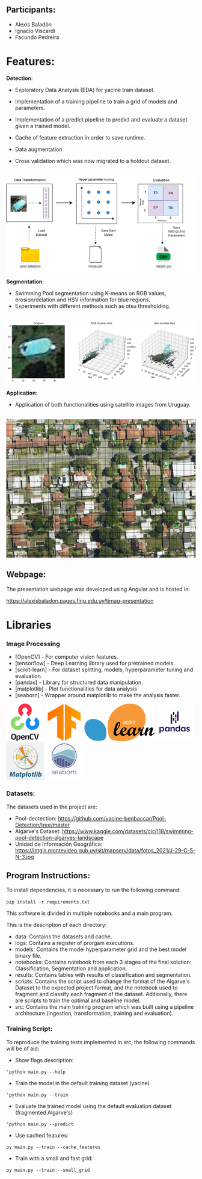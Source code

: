 ## Participants:

- Alexis Baladón
- Ignacio Viscardi
- Facundo Pedreira

# Features:

**Detection**:
- Exploratory Data Analysis (EDA) for yacine train dataset.
- Implementation of a training pipeline to train a grid of models and parameters.
- Implementation of a predict pipeline to predict and evaluate a dataset given a trained model.

- Cache of feature extraction in order to save runtime.
- Data augmentation
- Cross validation which was now migrated to a holdout dataset.

<br>
<img style="" src="./readme/results/pipeline.png" width="550px">
<br>

**Segmentation**:
- Swimming Pool segmentation using K-means on RGB values, erosion/delation and HSV information for blue regions.
- Experiments with different methods such as otsu thresholding.

<br>
<img style="" src="./readme/results/knn.png" width="550px">
<br>

**Application**:
- Application of both functionalities using satellite images from Uruguay.

<br>
<img style="" src="./readme/results/output.png" width="550px">
<br>

## Webpage:

The presentation webpage was developed using Angular and is hosted in:

https://alexisbaladon.pages.fing.edu.uy/timag-presentation

# Libraries
### Image Processing

- [OpenCV] - For computer vision features.
- [tensorflow] - Deep Learning library used for pretrained models.
- [scikit-learn] - For dataset splitting, models, hyperparameter tuning and evaluation.
- [pandas] - Library for structured data manipulation.
- [matplotlib] - Plot functionalities for data analysis
- [seaborn] - Wrapper around matplotlib to make the analysis faster.

![openCV](./readme/icons/openCV.png)
![tensorflow](./readme/icons/tensorflow.png)
![scikit-learn](./readme/icons/sklearn.png)
![pandas](./readme/icons/pandas.png)
![matplotlib](./readme/icons/matplotlib.png)
![seaborn](./readme/icons/seaborn.png)


### Datasets:
The datasets used in the project are:
- Pool-dectection: https://github.com/yacine-benbaccar/Pool-Detection/tree/master
- Algarve's Dataset: https://www.kaggle.com/datasets/cici118/swimming-pool-detection-algarves-landscape
- Unidad de Información Geográfica: https://intgis.montevideo.gub.uy/sit/mapserv/data/fotos_2021/J-29-C-5-N-3.jpg

## Program Instructions:

To install dependencies, it is necessary to run the following command:

```pip install -r requirements.txt```

This software is divided in multiple notebooks and a main program.

This is the description of each directory:
- data: Contains the datasets and cache.
- logs: Contains a register of prorgam executions.
- models: Contains the model hyperparameter grid and the best model binary file.
- notebooks: Contains notebook from each 3 stages of the final solution: Classification, Segmentation and application.
- results: Contains tables with results of classification and segmentation.
- scripts: Contains the script used to change the format of the Algarve's Dataset to the expected project format, and the notebook used to fragment and classify each fragment of the dataset. Aditionally, there are scripts to train the optimal and baseline model.
- src: Contains the main training program which was built using a pipeline architecture (ingestion, transformation, training and evaluation).

### Training Script:
To reproduce the training tests implemented in src, the following commands will be of aid:

- Show flags description:

```
'python main.py --help
```

- Train the model in the default training dataset (yacine)

```
'python main.py --train
```

- Evaluate the trained model using the default evaluation dataset (fragmented Algarve's)

```
'python main.py --predict
```

- Use cached features:

```
py main.py --train --cache_features
```

- Train with a small and fast grid:

```
py main.py --train --small_grid
```
